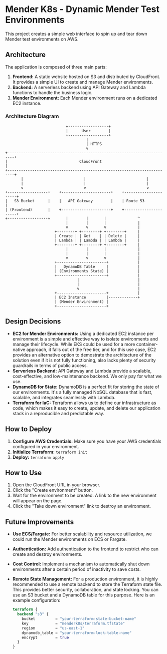 # Mender K8s - Dynamic Mender Test Environments

This project creates a simple web interface to spin up and tear down Mender test environments on AWS.

## Architecture

The application is composed of three main parts:

1.  **Frontend:** A static website hosted on S3 and distributed by CloudFront. It provides a simple UI to create and manage Mender environments.
2.  **Backend:** A serverless backend using API Gateway and Lambda functions to handle the business logic.
3.  **Mender Environment:** Each Mender environment runs on a dedicated EC2 instance.

### Architecture Diagram

```
                           +------------------+
                           |      User        |
                           +------------------+
                                    |
                                    | HTTPS
                                    v
+-------------------------------------------------------------------------+
|                                CloudFront                               |
+-------------------------------------------------------------------------+
       |                           |                           |
       |                           |                           |
       v                           v                           v
+------------------+    +----------------------+    +----------------------+
|   S3 Bucket      |    |   API Gateway        |    | Route 53             |
| (Frontend)       |    +----------------------+    +----------------------+
+------------------+       |        |       |              ^
                           |        |       |              |
                           v        v       v              |
                      +--------+ +--------+ +--------+     |
                      | Create | | Get    | | Delete |     |
                      | Lambda | | Lambda | | Lambda |     |
                      +--------+ +--------+ +--------+     |
                           |        |       |              |
                           |        |       |              |
                           v        v       v              |
                      +----------------------+             |
                      |   DynamoDB Table     |             |
                      | (Environments State) |             |
                      +----------------------+             |
                                |                          |
                                |                          |
                                v                          |
                      +----------------------+             |
                      | EC2 Instance         |-------------+
                      | (Mender Environment) |
                      +----------------------+
```

## Design Decisions

*   **EC2 for Mender Environments:** Using a dedicated EC2 instance per environment is a simple and effective way to isolate environments and manage their lifecycle. While EKS could be used for a more container-native approach, it falls out of the free tier, and for this use case, EC2 provides an alternative option to demostrate the architecture of the solution even if it is not fully functioning, also lacks plenty of security guardrails in terms of public access. 
*   **Serverless Backend:** API Gateway and Lambda provide a scalable, cost-effective, and low-maintenance backend. We only pay for what we use.
*   **DynamoDB for State:** DynamoDB is a perfect fit for storing the state of our environments. It's a fully managed NoSQL database that is fast, scalable, and integrates seamlessly with Lambda.
*   **Terraform for IaC:** Terraform allows us to define our infrastructure as code, which makes it easy to create, update, and delete our application stack in a reproducible and predictable way.

## How to Deploy

1.  **Configure AWS Credentials:** Make sure you have your AWS credentials configured in your environment.
2.  **Initialize Terraform:** `terraform init`
3.  **Deploy:** `terraform apply`

## How to Use

1.  Open the CloudFront URL in your browser.
2.  Click the "Create environment" button.
3.  Wait for the environment to be created. A link to the new environment will appear on the page.
4.  Click the "Take down environment" link to destroy an environment.

## Future Improvements

*   **Use ECS/Fargate:** For better scalability and resource utilization, we could run the Mender environments on ECS or Fargate.
*   **Authentication:** Add authentication to the frontend to restrict who can create and destroy environments.
*   **Cost Control:** Implement a mechanism to automatically shut down environments after a certain period of inactivity to save costs.
*   **Remote State Management:** For a production environment, it is highly recommended to use a remote backend to store the Terraform state file. This provides better security, collaboration, and state locking. You can use an S3 bucket and a DynamoDB table for this purpose. Here is an example configuration:

    ```terraform
    terraform {
      backend "s3" {
        bucket         = "your-terraform-state-bucket-name"
        key            = "menderk8s/terraform.tfstate"
        region         = "us-east-1"
        dynamodb_table = "your-terraform-lock-table-name"
        encrypt        = true
      }
    }
    ```
